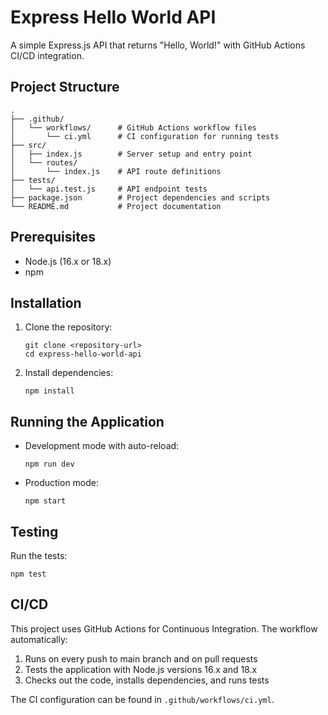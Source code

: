 # Express Hello World API

A simple Express.js API that returns "Hello, World!" with GitHub Actions CI/CD integration.

## Project Structure

```
.
├── .github/
│   └── workflows/      # GitHub Actions workflow files
│       └── ci.yml      # CI configuration for running tests
├── src/
│   ├── index.js        # Server setup and entry point
│   └── routes/
│       └── index.js    # API route definitions
├── tests/
│   └── api.test.js     # API endpoint tests
├── package.json        # Project dependencies and scripts
└── README.md           # Project documentation
```

## Prerequisites

- Node.js (16.x or 18.x)
- npm

## Installation

1. Clone the repository:
   ```
   git clone <repository-url>
   cd express-hello-world-api
   ```

2. Install dependencies:
   ```
   npm install
   ```

## Running the Application

- Development mode with auto-reload:
  ```
  npm run dev
  ```

- Production mode:
  ```
  npm start
  ```

## Testing

Run the tests:
```
npm test
```

## CI/CD

This project uses GitHub Actions for Continuous Integration. The workflow automatically:

1. Runs on every push to main branch and on pull requests
2. Tests the application with Node.js versions 16.x and 18.x
3. Checks out the code, installs dependencies, and runs tests

The CI configuration can be found in `.github/workflows/ci.yml`. 